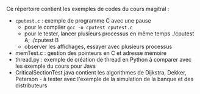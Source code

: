 Ce répertoire contient les exemples de codes du cours magitral :
 - `cputest.c` : exemple de programme C avec une pause 
   - pour le compiler ```gcc -o cputest cputest.c```
   - pour le tester, lancer plusieurs processus en même temps ./cputest A; ./cputest B
   - observer les affichages, essayer avec plusieurs processus
 - memTest.c : gestion des pointeurs  en C et adresse mémoire
 - thread.py : exemple de création de thread en Python à comparer avec les exemple du cours pour Java
 - CriticalSectionTest.java contient les algorithmes de Dijkstra, Dekker, Peterson - à tester avec l'exemple de la simulation de la banque et des distributeurs 
 

